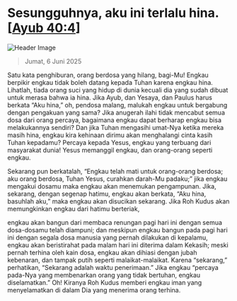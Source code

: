 
# Sesungguhnya, aku ini terlalu hina. [[Ayub 40:4](http://alkitab.sabda.org/?Ayub%2040:4)]

![Header Image](https://alkitab.app/slice/sunrise.jpg)

> Jumat, 6 Juni 2025

Satu kata penghiburan, orang berdosa yang hilang, bagi-Mu! Engkau berpikir engkau tidak boleh datang kepada Tuhan karena engkau hina. Lihatlah, tiada orang suci yang hidup di dunia kecuali dia yang sudah dibuat untuk merasa bahwa ia hina. Jika Ayub, dan Yesaya, dan Paulus harus berkata “Aku hina,” oh, pendosa malang, malukah engkau untuk bergabung dengan pengakuan yang sama? Jika anugerah ilahi tidak mencabut semua dosa dari orang percaya, bagaimana engkau dapat berharap engkau bisa melakukannya sendiri? Dan jika Tuhan mengasihi umat-Nya ketika mereka masih hina, engkau kira kehinaan dirimu akan menghalangi cinta kasih Tuhan kepadamu? Percaya kepada Yesus, engkau yang terbuang dari masyarakat dunia! Yesus memanggil engkau, dan orang-orang seperti engkau.

Sekarang pun berkatalah, “Engkau telah mati untuk orang-orang berdosa; aku orang berdosa, Tuhan Yesus, curahkan darah-Mu padaku;” jika engkau mengakui dosamu maka engkau akan menemukan pengampunan. Jika, sekarang, dengan segenap hatimu, engkau akan berkata, “Aku hina, basuhlah aku,” maka engkau akan disucikan sekarang. Jika Roh Kudus akan memungkinkan engkau dari hatimu berteriak,

engkau akan bangun dari membaca renungan pagi hari ini dengan semua dosa-dosamu telah diampuni; dan meskipun engkau bangun pada pagi hari ini dengan segala dosa manusia yang pernah dilakukan di kepalamu, engkau akan beristirahat pada malam hari ini diterima dalam Kekasih; meski pernah terhina oleh kain dosa, engkau akan dihiasi dengan jubah kebenaran, dan tampak putih seperti malaikat-malaikat. Karena “sekarang,” perhatikan, “Sekarang adalah waktu penerimaan.” Jika engkau “percaya pada-Nya yang membenarkan orang yang tidak bertuhan, engkau diselamatkan.” Oh! Kiranya Roh Kudus memberi engkau iman yang menyelamatkan di dalam Dia yang menerima orang terhina.
    